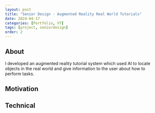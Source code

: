 ```yaml
---
layout: post
title: "Senior Design - Augmented Reality Real World Tutorials"
date: 2024-04-17
categories: [Portfolio, VT]
tags: [project, seniordesign]
order: 2
---
```



## About
I developed an augmented reality tutorial system which used AI to locate objects in the real world and give information to the user about how to perform tasks.

## Motivation

## Technical